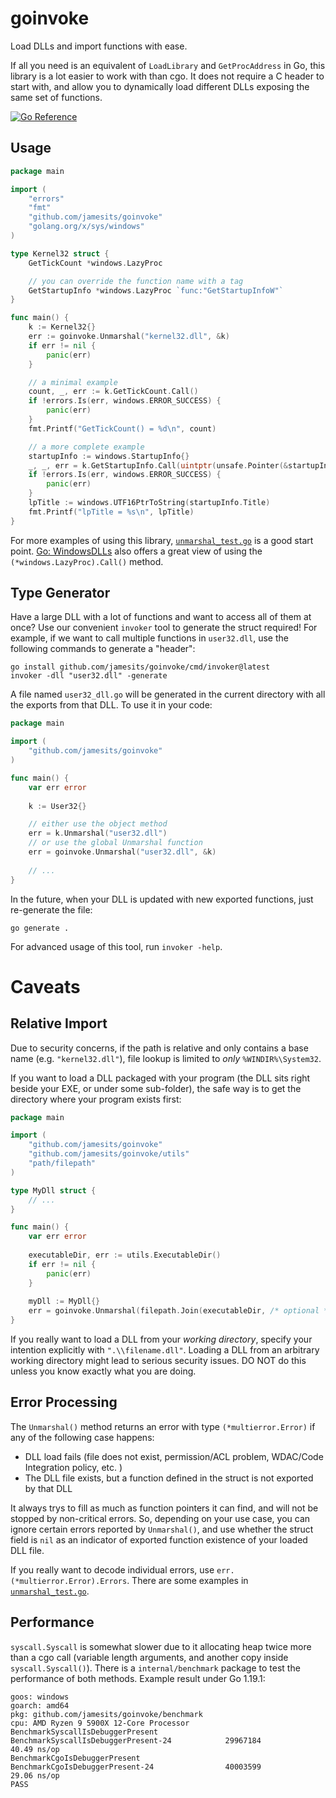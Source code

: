 # goinvoke

Load DLLs and import functions with ease. 

If all you need is an equivalent of `LoadLibrary` and `GetProcAddress` in Go, this library is a lot easier to work with 
than cgo. It does not require a C header to start with, and allow you to dynamically load different DLLs exposing the 
same set of functions.

[![Go Reference](https://pkg.go.dev/badge/github.com/jamesits/goinvoke.svg)](https://pkg.go.dev/github.com/jamesits/goinvoke)

## Usage

```go
package main

import (
	"errors"
	"fmt"
	"github.com/jamesits/goinvoke"
	"golang.org/x/sys/windows"
)

type Kernel32 struct {
	GetTickCount *windows.LazyProc

	// you can override the function name with a tag
	GetStartupInfo *windows.LazyProc `func:"GetStartupInfoW"`
}

func main() {
	k := Kernel32{}
	err := goinvoke.Unmarshal("kernel32.dll", &k)
	if err != nil {
		panic(err)
	}

	// a minimal example
	count, _, err := k.GetTickCount.Call()
	if !errors.Is(err, windows.ERROR_SUCCESS) {
		panic(err)
	}
	fmt.Printf("GetTickCount() = %d\n", count)

	// a more complete example
	startupInfo := windows.StartupInfo{}
	_, _, err = k.GetStartupInfo.Call(uintptr(unsafe.Pointer(&startupInfo)))
	if !errors.Is(err, windows.ERROR_SUCCESS) {
		panic(err)
	}
	lpTitle := windows.UTF16PtrToString(startupInfo.Title)
	fmt.Printf("lpTitle = %s\n", lpTitle)
}
```

For more examples of using this library, [`unmarshal_test.go`](unmarshal_test.go) is a good start point. 
[Go: WindowsDLLs](https://github.com/golang/go/wiki/WindowsDLLs) also offers a great view of using 
the `(*windows.LazyProc).Call()` method.

## Type Generator

Have a large DLL with a lot of functions and want to access all of them at once? Use our convenient `invoker` tool to
generate the struct required! For example, if we want to call multiple functions in `user32.dll`, use the following 
commands to generate a "header":
```shell
go install github.com/jamesits/goinvoke/cmd/invoker@latest
invoker -dll "user32.dll" -generate
```

A file named `user32_dll.go` will be generated in the current directory with all the exports from that DLL. To use it 
in your code:
```go
package main

import (
	"github.com/jamesits/goinvoke"
)

func main() {
	var err error
	
	k := User32{}

	// either use the object method
	err = k.Unmarshal("user32.dll")
	// or use the global Unmarshal function
	err = goinvoke.Unmarshal("user32.dll", &k)
	
    // ...
}
```

In the future, when your DLL is updated with new exported functions, just re-generate the file:
```shell
go generate .
```

For advanced usage of this tool, run `invoker -help`.

# Caveats

## Relative Import

Due to security concerns, if the path is relative and only contains a base name (e.g. `"kernel32.dll"`), file lookup
is limited to *only* `%WINDIR%\System32`. 

If you want to load a DLL packaged with your program (the DLL sits right beside your EXE, or under some sub-folder), 
the safe way is to get the directory where your program exists first:
```go
package main

import (
	"github.com/jamesits/goinvoke"
	"github.com/jamesits/goinvoke/utils"
	"path/filepath"
)

type MyDll struct {
	// ...
}

func main() {
	var err error
	
	executableDir, err := utils.ExecutableDir()
	if err != nil {
		panic(err)
	}
	
	myDll := MyDll{}
	err = goinvoke.Unmarshal(filepath.Join(executableDir, /* optional */ "sub-folder", "MyDll.dll"), &myDll)
}
```

If you really want to load a DLL from your *working directory*, specify your intention explicitly 
with `".\\filename.dll"`.
Loading a DLL from an arbitrary working directory might lead to serious security issues. 
DO NOT do this unless you know exactly what you are doing.

## Error Processing

The `Unmarshal()` method returns an error with type `(*multierror.Error)` if any of the following case happens:
- DLL load fails (file does not exist, permission/ACL problem, WDAC/Code Integration policy, etc. )
- The DLL file exists, but a function defined in the struct is not exported by that DLL

It always trys to fill as much as function pointers it can find, and will not be stopped by non-critical errors.
So, depending on your use case, you can ignore certain errors reported by `Unmarshal()`, and use whether the struct 
field is `nil` as an indicator of exported function existence of your loaded DLL file.

If you really want to decode individual errors, use `err.(*multierror.Error).Errors`. There are some examples 
in [`unmarshal_test.go`](unmarshal_test.go).

## Performance

`syscall.Syscall` is somewhat slower due to it allocating heap twice more than a cgo call (variable length arguments, 
and another copy inside `syscall.Syscall()`). There is a `internal/benchmark` package to test the performance of both methods. 
Example result under Go 1.19.1:

```text
goos: windows
goarch: amd64
pkg: github.com/jamesits/goinvoke/benchmark
cpu: AMD Ryzen 9 5900X 12-Core Processor
BenchmarkSyscallIsDebuggerPresent
BenchmarkSyscallIsDebuggerPresent-24            29967184                40.49 ns/op
BenchmarkCgoIsDebuggerPresent
BenchmarkCgoIsDebuggerPresent-24                40003599                29.06 ns/op
PASS
```
